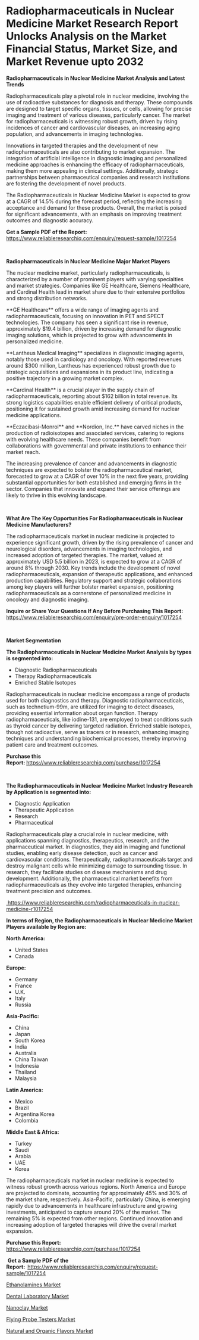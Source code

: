 <p><h1>Radiopharmaceuticals in Nuclear Medicine Market Research Report Unlocks Analysis on the Market Financial Status, Market Size, and Market Revenue upto 2032</h1></p><p><strong>Radiopharmaceuticals in Nuclear Medicine Market Analysis and Latest Trends</strong></p>
<p><p>Radiopharmaceuticals play a pivotal role in nuclear medicine, involving the use of radioactive substances for diagnosis and therapy. These compounds are designed to target specific organs, tissues, or cells, allowing for precise imaging and treatment of various diseases, particularly cancer. The market for radiopharmaceuticals is witnessing robust growth, driven by rising incidences of cancer and cardiovascular diseases, an increasing aging population, and advancements in imaging technologies. </p><p>Innovations in targeted therapies and the development of new radiopharmaceuticals are also contributing to market expansion. The integration of artificial intelligence in diagnostic imaging and personalized medicine approaches is enhancing the efficacy of radiopharmaceuticals, making them more appealing in clinical settings. Additionally, strategic partnerships between pharmaceutical companies and research institutions are fostering the development of novel products. </p><p>The Radiopharmaceuticals in Nuclear Medicine Market is expected to grow at a CAGR of 14.5% during the forecast period, reflecting the increasing acceptance and demand for these products. Overall, the market is poised for significant advancements, with an emphasis on improving treatment outcomes and diagnostic accuracy.</p></p>
<p><strong>Get a Sample PDF of the Report:&nbsp;</strong> <a href="https://www.reliableresearchiq.com/enquiry/request-sample/1017254?utm_campaign=904&utm_medium=2&utm_source=Github&utm_content=ia&utm_term=21032025&utm_id=radiopharmaceuticals-in-nuclear-medicine">https://www.reliableresearchiq.com/enquiry/request-sample/1017254</a></p>
<p>&nbsp;</p>
<p><strong>Radiopharmaceuticals in Nuclear Medicine Major Market Players</strong></p>
<p><p>The nuclear medicine market, particularly radiopharmaceuticals, is characterized by a number of prominent players with varying specialties and market strategies. Companies like GE Healthcare, Siemens Healthcare, and Cardinal Health lead in market share due to their extensive portfolios and strong distribution networks.</p><p>**GE Healthcare** offers a wide range of imaging agents and radiopharmaceuticals, focusing on innovation in PET and SPECT technologies. The company has seen a significant rise in revenue, approximately $19.4 billion, driven by increasing demand for diagnostic imaging solutions, which is projected to grow with advancements in personalized medicine.</p><p>**Lantheus Medical Imaging** specializes in diagnostic imaging agents, notably those used in cardiology and oncology. With reported revenues around $300 million, Lantheus has experienced robust growth due to strategic acquisitions and expansions in its product line, indicating a positive trajectory in a growing market complex.</p><p>**Cardinal Health** is a crucial player in the supply chain of radiopharmaceuticals, reporting about $162 billion in total revenue. Its strong logistics capabilities enable efficient delivery of critical products, positioning it for sustained growth amid increasing demand for nuclear medicine applications.</p><p>**Eczacibasi-Monrol** and **Nordion, Inc.** have carved niches in the production of radioisotopes and associated services, catering to regions with evolving healthcare needs. These companies benefit from collaborations with governmental and private institutions to enhance their market reach.</p><p>The increasing prevalence of cancer and advancements in diagnostic techniques are expected to bolster the radiopharmaceutical market, forecasted to grow at a CAGR of over 10% in the next five years, providing substantial opportunities for both established and emerging firms in the sector. Companies that innovate and expand their service offerings are likely to thrive in this evolving landscape.</p></p>
<p>&nbsp;</p>
<p><strong>What Are The Key Opportunities For Radiopharmaceuticals in Nuclear Medicine Manufacturers?</strong></p>
<p><p>The radiopharmaceuticals market in nuclear medicine is projected to experience significant growth, driven by the rising prevalence of cancer and neurological disorders, advancements in imaging technologies, and increased adoption of targeted therapies. The market, valued at approximately USD 5.5 billion in 2023, is expected to grow at a CAGR of around 8% through 2030. Key trends include the development of novel radiopharmaceuticals, expansion of therapeutic applications, and enhanced production capabilities. Regulatory support and strategic collaborations among key players will further bolster market expansion, positioning radiopharmaceuticals as a cornerstone of personalized medicine in oncology and diagnostic imaging.</p></p>
<p><strong>Inquire or Share Your Questions If Any Before Purchasing This Report:</strong> <a href="https://www.reliableresearchiq.com/enquiry/pre-order-enquiry/1017254?utm_campaign=904&utm_medium=2&utm_source=Github&utm_content=ia&utm_term=21032025&utm_id=radiopharmaceuticals-in-nuclear-medicine">https://www.reliableresearchiq.com/enquiry/pre-order-enquiry/1017254</a></p>
<p>&nbsp;</p>
<p><strong>Market Segmentation</strong></p>
<p><strong>The Radiopharmaceuticals in Nuclear Medicine Market Analysis by types is segmented into:</strong></p>
<p><ul><li>Diagnostic Radiopharmaceuticals</li><li>Therapy Radiopharmaceuticals</li><li>Enriched Stable Isotopes</li></ul></p>
<p><p>Radiopharmaceuticals in nuclear medicine encompass a range of products used for both diagnostics and therapy. Diagnostic radiopharmaceuticals, such as technetium-99m, are utilized for imaging to detect diseases, providing essential information about organ function. Therapy radiopharmaceuticals, like iodine-131, are employed to treat conditions such as thyroid cancer by delivering targeted radiation. Enriched stable isotopes, though not radioactive, serve as tracers or in research, enhancing imaging techniques and understanding biochemical processes, thereby improving patient care and treatment outcomes.</p></p>
<p><strong>Purchase this Report:&nbsp;</strong><a href="https://www.reliableresearchiq.com/purchase/1017254?utm_campaign=904&utm_medium=2&utm_source=Github&utm_content=ia&utm_term=21032025&utm_id=radiopharmaceuticals-in-nuclear-medicine">https://www.reliableresearchiq.com/purchase/1017254</a></p>
<p>&nbsp;</p>
<p><strong>The Radiopharmaceuticals in Nuclear Medicine Market Industry Research by Application is segmented into:</strong></p>
<p><ul><li>Diagnostic Application</li><li>Therapeutic Application</li><li>Research</li><li>Pharmaceutical</li></ul></p>
<p><p>Radiopharmaceuticals play a crucial role in nuclear medicine, with applications spanning diagnostics, therapeutics, research, and the pharmaceutical market. In diagnostics, they aid in imaging and functional studies, enabling early disease detection, such as cancer and cardiovascular conditions. Therapeutically, radiopharmaceuticals target and destroy malignant cells while minimizing damage to surrounding tissue. In research, they facilitate studies on disease mechanisms and drug development. Additionally, the pharmaceutical market benefits from radiopharmaceuticals as they evolve into targeted therapies, enhancing treatment precision and outcomes.</p></p>
<p><a href="https://www.reliableresearchiq.com/radiopharmaceuticals-in-nuclear-medicine-r1017254?utm_campaign=904&utm_medium=2&utm_source=Github&utm_content=ia&utm_term=21032025&utm_id=radiopharmaceuticals-in-nuclear-medicine">&nbsp;https://www.reliableresearchiq.com/radiopharmaceuticals-in-nuclear-medicine-r1017254</a></p>
<p><strong>In terms of Region, the Radiopharmaceuticals in Nuclear Medicine Market Players available by Region are:</strong></p>
<p>
    <p> <strong> North America: </strong>
        <ul>
            <li>United States</li>
            <li>Canada</li>
        </ul>
        </p> 
    <p> <strong> Europe: </strong>
        <ul>
            <li>Germany</li>
            <li>France</li>
            <li>U.K.</li>
            <li>Italy</li>
            <li>Russia</li>
        </ul>
        </p> 
    <p> <strong> Asia-Pacific: </strong>
        <ul>
            <li>China</li>
            <li>Japan</li>
            <li>South Korea</li>
            <li>India</li>
            <li>Australia</li>
            <li>China Taiwan</li>
            <li>Indonesia</li>
            <li>Thailand</li>
            <li>Malaysia</li>
        </ul>
        </p> 
    <p> <strong> Latin America: </strong>
        <ul>
            <li>Mexico</li>
            <li>Brazil</li>
            <li>Argentina Korea</li>
            <li>Colombia</li>
        </ul>
        </p> 
    <p> <strong> Middle East & Africa: </strong>
        <ul>
            <li>Turkey</li>
            <li>Saudi</li>
            <li>Arabia</li>
            <li>UAE</li>
            <li>Korea</li>
        </ul>
    </p>
    </p>
<p><p>The radiopharmaceuticals market in nuclear medicine is expected to witness robust growth across various regions. North America and Europe are projected to dominate, accounting for approximately 45% and 30% of the market share, respectively. Asia-Pacific, particularly China, is emerging rapidly due to advancements in healthcare infrastructure and growing investments, anticipated to capture around 20% of the market. The remaining 5% is expected from other regions. Continued innovation and increasing adoption of targeted therapies will drive the overall market expansion.</p></p>
<p><strong>Purchase this Report: </strong><a href="https://www.reliableresearchiq.com/purchase/1017254?utm_campaign=904&utm_medium=2&utm_source=Github&utm_content=ia&utm_term=21032025&utm_id=radiopharmaceuticals-in-nuclear-medicine">https://www.reliableresearchiq.com/purchase/1017254</a></p>
<p>&nbsp;<strong>Get a Sample PDF of the Report:&nbsp;&nbsp;</strong><a href="https://www.reliableresearchiq.com/enquiry/request-sample/1017254?utm_campaign=904&utm_medium=2&utm_source=Github&utm_content=ia&utm_term=21032025&utm_id=radiopharmaceuticals-in-nuclear-medicine">https://www.reliableresearchiq.com/enquiry/request-sample/1017254</a></p>
<p><strong></strong></p>
<p><p><a href="https://github.com/ElviraLeka1962/Market-Research-Report-List-1/blob/main/ethanolamines-market.md?utm_campaign=904&utm_medium=2&utm_source=Github&utm_content=ia&utm_term=21032025&utm_id=radiopharmaceuticals-in-nuclear-medicine">Ethanolamines Market</a></p><p><a href="https://github.com/lateshab69/Market-Research-Report-List-1/blob/main/dental-laboratory-market.md?utm_campaign=904&utm_medium=2&utm_source=Github&utm_content=ia&utm_term=21032025&utm_id=radiopharmaceuticals-in-nuclear-medicine">Dental Laboratory Market</a></p><p><a href="https://github.com/darenph8er/Market-Research-Report-List-1/blob/main/nanoclay-market.md?utm_campaign=904&utm_medium=2&utm_source=Github&utm_content=ia&utm_term=21032025&utm_id=radiopharmaceuticals-in-nuclear-medicine">Nanoclay Market</a></p><p><a href="https://github.com/kimberjam0i/Market-Research-Report-List-1/blob/main/flying-probe-testers-market.md?utm_campaign=904&utm_medium=2&utm_source=Github&utm_content=ia&utm_term=21032025&utm_id=radiopharmaceuticals-in-nuclear-medicine">Flying Probe Testers Market</a></p><p><a href="https://github.com/rosalinebhakta48/Market-Research-Report-List-1/blob/main/natural-and-organic-flavors-market.md?utm_campaign=904&utm_medium=2&utm_source=Github&utm_content=ia&utm_term=21032025&utm_id=radiopharmaceuticals-in-nuclear-medicine">Natural and Organic Flavors Market</a></p></p>